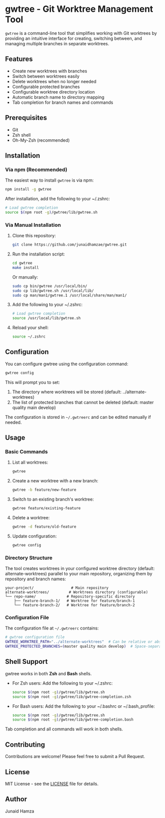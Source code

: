 # gwtree - Git Worktree Management Tool

`gwtree` is a command-line tool that simplifies working with Git worktrees by providing an intuitive interface for creating, switching between, and managing multiple branches in separate worktrees.

## Features

- Create new worktrees with branches
- Switch between worktrees easily
- Delete worktrees when no longer needed
- Configurable protected branches
- Configurable worktree directory location
- Automatic branch name to directory mapping
- Tab completion for branch names and commands

## Prerequisites

- Git
- Zsh shell
- Oh-My-Zsh (recommended)

## Installation

### Via npm (Recommended)

The easiest way to install `gwtree` is via npm:

```bash
npm install -g gwtree
```

After installation, add the following to your ~/.zshrc:
```bash
# Load gwtree completion
source $(npm root -g)/gwtree/lib/gwtree.sh
```

### Via Manual Installation

1. Clone this repository:
   ```bash
   git clone https://github.com/junaidhamzae/gwtree.git
   ```

2. Run the installation script:
   ```bash
   cd gwtree
   make install
   ```

   Or manually:
   ```bash
   sudo cp bin/gwtree /usr/local/bin/
   sudo cp lib/gwtree.sh /usr/local/lib/
   sudo cp man/man1/gwtree.1 /usr/local/share/man/man1/
   ```

3. Add the following to your ~/.zshrc:
   ```bash
   # Load gwtree completion
   source /usr/local/lib/gwtree.sh
   ```

4. Reload your shell:
   ```bash
   source ~/.zshrc
   ```

## Configuration

You can configure gwtree using the configuration command:

```bash
gwtree config
```

This will prompt you to set:
1. The directory where worktrees will be stored (default: ../alternate-worktrees)
2. The list of protected branches that cannot be deleted (default: master quality main develop)

The configuration is stored in `~/.gwtreerc` and can be edited manually if needed.

## Usage

### Basic Commands

1. List all worktrees:
   ```bash
   gwtree
   ```

2. Create a new worktree with a new branch:
   ```bash
   gwtree -b feature/new-feature
   ```

3. Switch to an existing branch's worktree:
   ```bash
   gwtree feature/existing-feature
   ```

4. Delete a worktree:
   ```bash
   gwtree -d feature/old-feature
   ```

5. Update configuration:
   ```bash
   gwtree config
   ```

### Directory Structure

The tool creates worktrees in your configured worktree directory (default: alternate-worktrees) parallel to your main repository, organizing them by repository and branch names:

```
your-project/                 # Main repository
alternate-worktrees/         # Worktrees directory (configurable)
└── repo-name/              # Repository-specific directory
    ├── feature-branch-1/   # Worktree for feature/branch-1
    └── feature-branch-2/   # Worktree for feature/branch-2
```

### Configuration File

The configuration file at `~/.gwtreerc` contains:

```bash
# gwtree configuration file
GWTREE_WORKTREE_PATH="../alternate-worktrees"  # Can be relative or absolute path
GWTREE_PROTECTED_BRANCHES=(master quality main develop)  # Space-separated list of protected branches
```

## Shell Support

gwtree works in both **Zsh** and **Bash** shells.

- For Zsh users: Add the following to your ~/.zshrc:
  ```sh
  source $(npm root -g)/gwtree/lib/gwtree.sh
  source $(npm root -g)/gwtree/lib/gwtree-completion.zsh
  ```
- For Bash users: Add the following to your ~/.bashrc or ~/.bash_profile:
  ```sh
  source $(npm root -g)/gwtree/lib/gwtree.sh
  source $(npm root -g)/gwtree/lib/gwtree-completion.bash
  ```

Tab completion and all commands will work in both shells.

## Contributing

Contributions are welcome! Please feel free to submit a Pull Request.

## License

MIT License - see the [LICENSE](LICENSE) file for details.

## Author

Junaid Hamza 